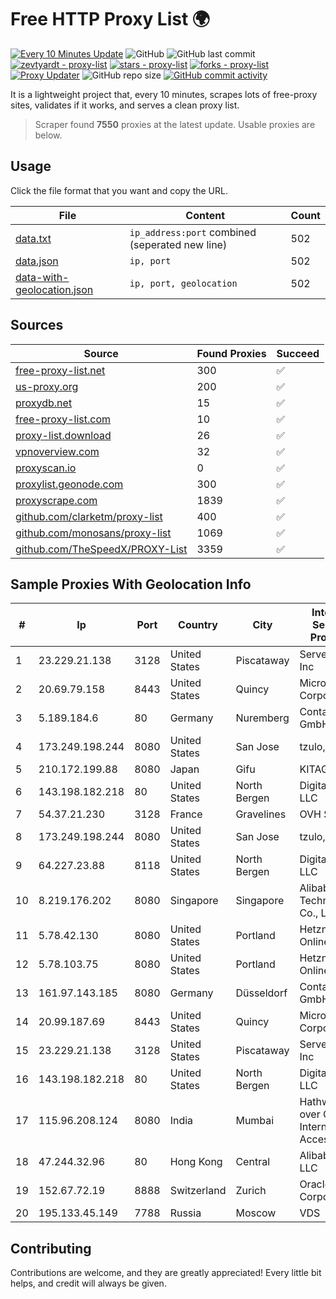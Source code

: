 
# Free HTTP Proxy List 🌍

[![Every 10 Minutes Update](https://github.com/mertguvencli/http-proxy-list/actions/workflows/main.yml/badge.svg?branch=main)](https://github.com/mertguvencli/http-proxy-list/actions/workflows/main.yml)
![GitHub](https://img.shields.io/github/license/mertguvencli/http-proxy-list)
![GitHub last commit](https://img.shields.io/github/last-commit/mertguvencli/http-proxy-list)
[![zevtyardt - proxy-list](https://img.shields.io/static/v1?label=zevtyardt&message=proxy-list&color=blue&logo=github)](https://github.com/zevtyardt/proxy-list "Go to GitHub repo")
[![stars - proxy-list](https://img.shields.io/github/stars/zevtyardt/proxy-list?style=social)](https://github.com/zevtyardt/proxy-list)
[![forks - proxy-list](https://img.shields.io/github/forks/zevtyardt/proxy-list?style=social)](https://github.com/zevtyardt/proxy-list)
[![Proxy Updater](https://github.com/zevtyardt/proxy-list/workflows/Proxy%20Updater/badge.svg)](https://github.com/zevtyardt/proxy-list/actions?query=workflow:"Proxy+Updater")
![GitHub repo size](https://img.shields.io/github/repo-size/zevtyardt/proxy-list)
[![GitHub commit activity](https://img.shields.io/github/commit-activity/m/zevtyardt/proxy-list?logo=commits)](https://github.com/zevtyardt/proxy-list/commits/main)

It is a lightweight project that, every 10 minutes, scrapes lots of free-proxy sites, validates if it works, and serves a clean proxy list.

> Scraper found **7550** proxies at the latest update. Usable proxies are below.

## Usage

Click the file format that you want and copy the URL.

|File|Content|Count|
|----|-------|-----|
|[data.txt](https://raw.githubusercontent.com/mertguvencli/http-proxy-list/main/proxy-list/data.txt)|`ip_address:port` combined (seperated new line)|502|
|[data.json](https://raw.githubusercontent.com/mertguvencli/http-proxy-list/main/proxy-list/data.json)|`ip, port`|502|
|[data-with-geolocation.json](https://raw.githubusercontent.com/mertguvencli/http-proxy-list/main/proxy-list/data-with-geolocation.json)|`ip, port, geolocation`|502|

## Sources

|Source|Found Proxies|Succeed|
|------|-------------|-------|
|[free-proxy-list.net](https://free-proxy-list.net)|300|✅|
|[us-proxy.org](https://www.us-proxy.org)|200|✅|
|[proxydb.net](http://proxydb.net)|15|✅|
|[free-proxy-list.com](https://free-proxy-list.com/?page=&port=&type%5B%5D=http&type%5B%5D=https&up_time=0&search=Search)|10|✅|
|[proxy-list.download](https://www.proxy-list.download/HTTP)|26|✅|
|[vpnoverview.com](https://vpnoverview.com/privacy/anonymous-browsing/free-proxy-servers)|32|✅|
|[proxyscan.io](https://www.proxyscan.io)|0|✅|
|[proxylist.geonode.com](https://proxylist.geonode.com/api/proxy-list?limit=300&page=1&sort_by=lastChecked&sort_type=desc&protocols=http,https)|300|✅|
|[proxyscrape.com](https://api.proxyscrape.com/v2/?request=displayproxies&protocol=http&timeout=10000&country=all&ssl=all&anonymity=all)|1839|✅|
|[github.com/clarketm/proxy-list](https://raw.githubusercontent.com/clarketm/proxy-list/master/proxy-list-raw.txt)|400|✅|
|[github.com/monosans/proxy-list](https://raw.githubusercontent.com/monosans/proxy-list/main/proxies/http.txt)|1069|✅|
|[github.com/TheSpeedX/PROXY-List](https://raw.githubusercontent.com/TheSpeedX/PROXY-List/master/http.txt)|3359|✅|


## Sample Proxies With Geolocation Info

|#|Ip|Port|Country|City|Internet Service Provider|
|-|--|----|-------|----|-------------------------|
|1|23.229.21.138|3128|United States|Piscataway|Server Mania Inc|
|2|20.69.79.158|8443|United States|Quincy|Microsoft Corporation|
|3|5.189.184.6|80|Germany|Nuremberg|Contabo GmbH|
|4|173.249.198.244|8080|United States|San Jose|tzulo, inc.|
|5|210.172.199.88|8080|Japan|Gifu|KITAGATA|
|6|143.198.182.218|80|United States|North Bergen|DigitalOcean, LLC|
|7|54.37.21.230|3128|France|Gravelines|OVH SAS|
|8|173.249.198.244|8080|United States|San Jose|tzulo, inc.|
|9|64.227.23.88|8118|United States|North Bergen|DigitalOcean, LLC|
|10|8.219.176.202|8080|Singapore|Singapore|Alibaba (US) Technology Co., Ltd.|
|11|5.78.42.130|8080|United States|Portland|Hetzner Online GmbH|
|12|5.78.103.75|8080|United States|Portland|Hetzner Online GmbH|
|13|161.97.143.185|8080|Germany|Düsseldorf|Contabo GmbH|
|14|20.99.187.69|8443|United States|Quincy|Microsoft Corporation|
|15|23.229.21.138|3128|United States|Piscataway|Server Mania Inc|
|16|143.198.182.218|80|United States|North Bergen|DigitalOcean, LLC|
|17|115.96.208.124|8080|India|Mumbai|Hathway IP over Cable Internet Access|
|18|47.244.32.96|80|Hong Kong|Central|Alibaba.com LLC|
|19|152.67.72.19|8888|Switzerland|Zurich|Oracle Corporation|
|20|195.133.45.149|7788|Russia|Moscow|VDS|



## Contributing

Contributions are welcome, and they are greatly appreciated! Every
little bit helps, and credit will always be given.

